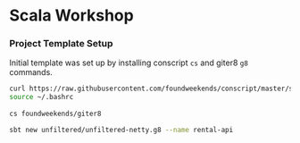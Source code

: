 # Scala Workshop


### Project Template Setup

Initial template was set up by installing conscript `cs` and giter8 `g8` commands.

```sh
curl https://raw.githubusercontent.com/foundweekends/conscript/master/setup.sh | sh
source ~/.bashrc
 
cs foundweekends/giter8

sbt new unfiltered/unfiltered-netty.g8 --name rental-api
```
